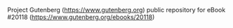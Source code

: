 Project Gutenberg (https://www.gutenberg.org) public repository for eBook #20118 (https://www.gutenberg.org/ebooks/20118)
